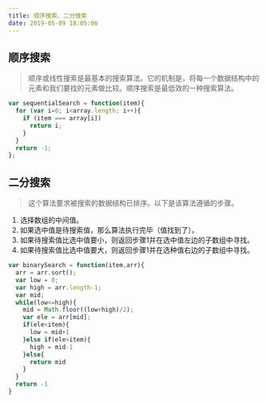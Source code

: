 ```yaml
---
title: 顺序搜索、二分搜索
date: 2019-05-09 18:05:06
---
```


## 顺序搜索

> 顺序或线性搜索是最基本的搜索算法。它的机制是，将每一个数据结构中的元素和我们要找的元素做比较。顺序搜索是最低效的一种搜索算法。

```js
var sequentialSearch = function(item){
  for (var i=0; i<array.length; i++){
    if (item === array[i])
      return i;
    }
  }
  return -1;
};
```


## 二分搜索
> 这个算法要求被搜索的数据结构已排序。以下是该算法遵循的步骤。
1. 选择数组的中间值。
2. 如果选中值是待搜索值，那么算法执行完毕（值找到了）。
3. 如果待搜索值比选中值要小，则返回步骤1并在选中值左边的子数组中寻找。
4. 如果待搜索值比选中值要大，则返回步骤1并在选种值右边的子数组中寻找。

```js
var binarySearch = function(item,arr){
  arr = arr.sort();
  var low = 0;
  var high = arr.length-1;
  var mid;
  while(low<=high){
    mid = Math.floor((low+high)/2);
    var ele = arr[mid];
    if(ele<item){
      low = mid+1
    }else if(ele>item){
      high = mid-1
    }else{
      return mid
    }
  }
  return -1
}
```